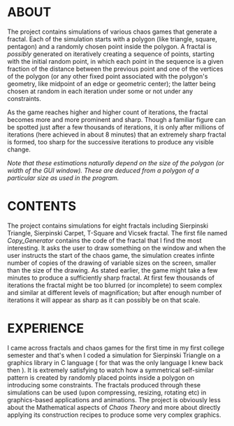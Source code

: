 # ABOUT
The project contains simulations of various chaos games that generate a fractal. Each of the simulation starts with a polygon (like triangle, square, pentagon) and a randomly chosen point inside the polygon. A fractal is *possibly* generated on iteratively creating a sequence of points, starting with the initial random point, in which each point in the sequence is a given fraction of the distance between the previous point and one of the vertices of the polygon (or any other fixed point associated with the polygon's geometry, like midpoint of an edge or geometric center); the latter being chosen at random in each iteration under some or not under any constraints.

As the game reaches higher and higher count of iterations, the fractal becomes more and more prominent and sharp. Though a familiar figure can be spotted just after a few thousands of iterations, it is only after millions of iterations (here achieved in about 8 minutes) that an extremely sharp fractal is formed, too sharp for the successive iterations to produce any visible change.

*Note that these estimations naturally depend on the size of the polygon (or width of the GUI window). These are deduced from a polygon of a particular size as used in the program.*

# CONTENTS
The project contains simulations for eight fractals including Sierpinski Triangle, Sierpinski Carpet, T-Square and Vicsek fractal. The first file named *Copy_Generator* contains the code of the fractal that I find the most interesting. It asks the user to draw something on the window and when the user instructs the start of the chaos game, the simulation creates infinte number of copies of the drawing of variable sizes on the screen, smaller than the size of the drawing. As stated earlier, the game might take a few minutes to produce a sufficiently sharp fractal. At first few thousands of iterations the fractal might be too blurred (or incomplete) to seem complex and similar at different levels of magnification; but after enough number of iterations it will appear as sharp as it can possibly be on that scale.

# EXPERIENCE
I came across fractals and chaos games for the first time in my first college semester and that's when I coded a simulation for Sierpinski Triangle on a graphics library in C language ( for that was the only language I knew back then ). It is extremely satisfying to watch how a symmetrical self-similar pattern is created by randomly placed points inside a polygon on introducing some constraints. The fractals produced through these simulations can be used (upon compressing, resizing, rotating etc) in graphics-based applications and animations. The project is obviously less about the Mathematical aspects of *Chaos Theory* and more about directly applying its construction recipes to produce some very complex graphics.

